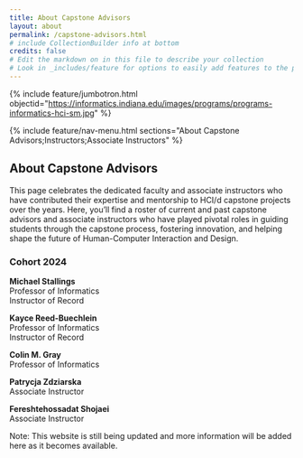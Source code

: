 ```yaml
---
title: About Capstone Advisors
layout: about
permalink: /capstone-advisors.html
# include CollectionBuilder info at bottom
credits: false
# Edit the markdown on in this file to describe your collection
# Look in _includes/feature for options to easily add features to the page
---
```


{% include feature/jumbotron.html objectid="https://informatics.indiana.edu/images/programs/programs-informatics-hci-sm.jpg" %} 

{% include feature/nav-menu.html sections="About Capstone Advisors;Instructors;Associate Instructors" %}

## About Capstone Advisors

This page celebrates the dedicated faculty and associate instructors who have contributed their expertise and mentorship to HCI/d capstone projects over the years. Here, you’ll find a roster of current and past capstone advisors and associate instructors who have played pivotal roles in guiding students through the capstone process, fostering innovation, and helping shape the future of Human-Computer Interaction and Design.

### Cohort 2024

**Michael Stallings**  
Professor of Informatics  
Instructor of Record

**Kayce Reed-Buechlein**  
Professor of Informatics  
Instructor of Record

**Colin M. Gray**  
Professor of Informatics  

**Patrycja  Zdziarska**  
Associate Instructor

**Fereshtehossadat Shojaei**  
Associate Instructor

<!-- ### Cohort 2023

### Cohort 2022

### Cohort 2021

### Cohort 2020

### Cohort 2019
**Shaowen  Bardzell**  
Professor of Informatics  
Instructor of Record

**Shaowen  Bardzell**  
Professor of Informatics  
Instructor of Record

**Fernando Maestre**  
Associate Instructor

**Szu-Yu (Cyn) Liu**  
Associate Instructor

**Patrycja  Zdziarska**  
Associate Instructor -->

Note: This website is still being updated and more information will be added here as it becomes available.